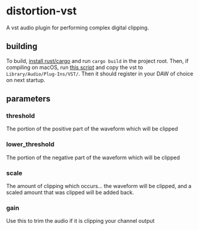 # distortion-vst

A vst audio plugin for performing complex digital clipping.

## building

To build, [install rust/cargo](https://www.rust-lang.org/) and run `cargo build` in the project root.
Then, if compiling on macOS, run [this script](https://github.com/RustAudio/vst-rs/blob/master/osx_vst_bundler.sh)
and copy the vst to `Library/Audio/Plug-Ins/VST/`. Then it should register in your DAW of choice on next startup.

## parameters

### threshold

The portion of the positive part of the waveform which will be clipped

### lower_threshold

The portion of the negative part of the waveform which will be clipped

### scale

The amount of clipping which occurs... the waveform will be clipped, and a scaled amount that was clipped will be added back.

### gain

Use this to trim the audio if it is clipping your channel output
